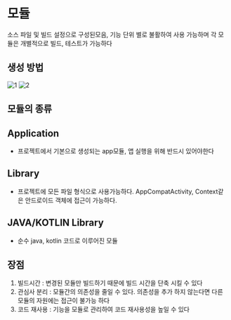 모듈
==========
소스 파일 및 빌드 설정으로 구성된모음, 기능 단위 별로 불활하여 사용 가능하며 각 모듈은 개별적으로 빌드, 테스트가 가능하다

생성 방법
--------------
![1](https://user-images.githubusercontent.com/54847106/148796064-cfcd9f98-9cf5-4d0b-91af-a606ead1fb9b.png)
![2](https://user-images.githubusercontent.com/54847106/148796081-e81568dd-577d-475e-aae5-02e53d7daac7.png)

모듈의 종류
----------
## Application
- 프로젝트에서 기본으로 생성되는 app모듈, 앱 실행을 위해 반드시 있어야한다

## Library
- 프로젝트에 모든 파일 형식으로 사용가능하다. AppCompatActivity, Context같은 안드로이드 객체에 접근이 가능하다.

## JAVA/KOTLIN Library
-   순수 java, kotlin 코드로 이루어진 모듈

장점
---------
1. 빌드시간 : 변경된 모듈만 빌드하기 때문에 빌드 시간을 단축 시킬 수 있다
2. 관심사 분리 : 모듈간의 의존성을 줄일 수 있다. 의존성을 추가 하지 않는다면 다른 모듈의 자원에는 접근이 불가능 하다
3. 코드 재사용 : 기능을 모듈로 관리하여 코드 재사용성을 높일 수 있다
